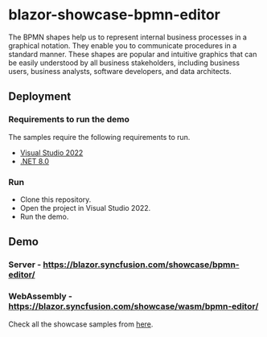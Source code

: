 # blazor-showcase-bpmn-editor
The BPMN shapes help us to represent internal business processes in a graphical notation. They enable you to communicate procedures in a standard manner. These shapes are popular and intuitive graphics that can be easily understood by all business stakeholders, including business users, business analysts, software developers, and data architects.

## Deployment

### Requirements to run the demo

The samples require the following requirements to run.

* [Visual Studio 2022](https://visualstudio.microsoft.com/vs/)
* [.NET 8.0](https://dotnet.microsoft.com/en-us/download/dotnet/8.0)

### Run

* Clone this repository.
* Open the project in Visual Studio 2022.
* Run the demo.

## Demo

### Server - <a href="https://blazor.syncfusion.com/showcase/bpmn-editor/" target="_blank">https://blazor.syncfusion.com/showcase/bpmn-editor/</a>
### WebAssembly - <a href="https://blazor.syncfusion.com/showcase/wasm/bpmn-editor/" target="_blank">https://blazor.syncfusion.com/showcase/wasm/bpmn-editor/</a>

Check all the showcase samples from <a href="https://blazor.syncfusion.com" target="_blank">here</a>.
